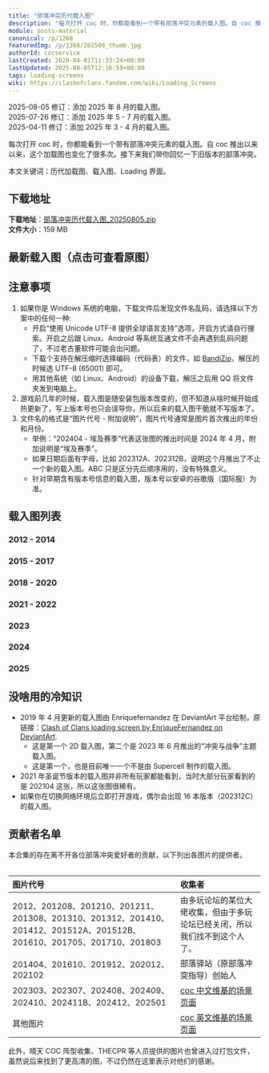 ```yaml
---
title: "部落冲突历代载入图"
description: "每次打开 coc 时，你都能看到一个带有部落冲突元素的载入图。自 coc 推出以来以来，这个加载图也变化了很多次。接下来我们带你回忆一下旧版本的部落冲突。"
module: posts-material
canonical: /p/1268
featuredImg: /p/1268/202508_thumb.jpg
authorId: cocservice
lastCreated: 2020-04-01T11:33:24+08:00
lastUpdated: 2025-08-05T12:16:59+08:00
tags: loading-screens
wiki: https://clashofclans.fandom.com/wiki/Loading_Screens
---
```


<script setup>
import ImgGroup from '@/components/media/ImgGroup.vue';
import ImgGroupItem from '@/components/media/ImgGroupItem.vue';
</script>

<PostHistory>
2025-08-05 修订：添加 2025 年 8 月的载入图。<br>
2025-07-26 修订：添加 2025 年 5 - 7 月的载入图。<br>
2025-04-11 修订：添加 2025 年 3 - 4 月的载入图。
</PostHistory>

每次打开 coc 时，你都能看到一个带有部落冲突元素的载入图。自 coc 推出以来以来，这个加载图也变化了很多次。接下来我们带你回忆一下旧版本的部落冲突。

本文关键词：历代加载图、载入图、Loading 界面。

## 下载地址

**下载地址**：<a href="https://static.clashpost.com/p/1268/部落冲突历代载入图_20250805.zip">部落冲突历代载入图_20250805.zip</a>  
**文件大小**：159 MB

## 最新载入图（点击可查看原图）

<a href="https://static.clashpost.com/p/1268/202508.jpg" target="_blank">
    <Pic src="/p/1268/202508_show.jpg" width="1500" height="844" caption="202508 - Clash-A-Rama 赛季" />
</a>

## 注意事项

1. 如果你是 Windows 系统的电脑，下载文件后发现文件名乱码，请选择以下方案中的任何一种:
   - 开启“使用 Unicode UTF-8 提供全球语言支持”选项，开启方式请自行搜索。开启之后跟 Linux、Android 等系统互通文件不会再遇到乱码问题了，不过老古董软件可能会出问题。
   - 下载个支持在解压缩时选择编码（代码表）的文件，如 [BandiZip](https://cn.bandisoft.com/bandizip/)，解压的时候选 UTF-8 (65001) 即可。
   - 用其他系统（如 Linux、Android）的设备下载，解压之后用 QQ 将文件夹发到电脑上。
2. 游戏前几年的时候，载入图是随安装包版本改变的，但不知道从啥时候开始成热更新了，写上版本号也只会误导你，所以后来的载入图干脆就不写版本了。
3. 文件名的格式是“图片代号 - 附加说明”，图片代号通常是图片首次推出的年份和月份。
   - 举例：“202404 - 埃及赛季”代表这张图的推出时间是 2024 年 4 月，附加说明是“埃及赛季”。
   - 如果日期后面有字母，比如 202312A、202312B，说明这个月推出了不止一个新的载入图。ABC 只是区分先后顺序用的，没有特殊意义。
   - 针对早期含有版本号信息的载入图，版本号以安卓的谷歌版（国际服）为准。

## 载入图列表

### 2012 - 2014

<ImgGroup :centeredItems="false">
    <ImgGroupItem src="/p/1268/2012_thumb.jpg" link="/p/1268/2012.png" text="2012 - 内测阶段载入图" width="640" height="480" />
    <ImgGroupItem src="/p/1268/201208_thumb.jpg" link="/p/1268/201208.png" text="201208 - 2.21 版本" width="640" height="480" />
    <ImgGroupItem src="/p/1268/201210_thumb.jpg" link="/p/1268/201210.png" text="201210 - 2.86 版本、万圣节" width="640" height="479" />
    <ImgGroupItem src="/p/1268/201211_thumb.jpg" link="/p/1268/201211.png" text="201211 - 2.111 版本、圣诞节" width="640" height="306" />
    <ImgGroupItem src="/p/1268/201308_thumb.jpg" link="/p/1268/201308.png" text="201308 - 4.120.1 版本" width="640" height="480" />
    <ImgGroupItem src="/p/1268/201310_thumb.jpg" link="/p/1268/201310.png" text="201310 - 5.2.2 版本、万圣节" width="640" height="391" />
    <ImgGroupItem src="/p/1268/201312_thumb.jpg" link="/p/1268/201312.png" text="201312 - 5.113.2 版本、圣诞节" width="640" height="391" />
    <ImgGroupItem src="/p/1268/201404_thumb.jpg" link="/p/1268/201404.jpg" text="201404 - 6.56.1 版本" width="640" height="391" />
    <ImgGroupItem src="/p/1268/201410_thumb.jpg" link="/p/1268/201410.png" text="201410 - 6.322.3 版本、万圣节" width="640" height="391" />
    <ImgGroupItem src="/p/1268/201412_thumb.jpg" link="/p/1268/201412.png" text="201412 - 6.407.5 版本、圣诞节" width="640" height="391" />
</ImgGroup>

### 2015 - 2017

<ImgGroup :centeredItems="false">
    <ImgGroupItem src="/p/1268/201512A_thumb.jpg" link="/p/1268/201512A.png" text="201512A - 8.67.3 版本、11 本" width="640" height="481" />
    <ImgGroupItem src="/p/1268/201512B_thumb.jpg" link="/p/1268/201512B.png" text="201512B - 8.67.7 版本、圣诞节" width="640" height="481" />
    <ImgGroupItem src="/p/1268/201610_thumb.jpg" link="/p/1268/201610.jpg" text="201610 - 8.551.2 版本、万圣节" width="640" height="480" />
    <ImgGroupItem src="/p/1268/201705_thumb.jpg" link="/p/1268/201705.png" text="201705 - 9.24.1 版本、夜世界" width="640" height="360" />
    <ImgGroupItem src="/p/1268/201710_thumb.jpg" link="/p/1268/201710.png" text="201710 - 9.256.4 版本、万圣节" width="640" height="360" />
    <ImgGroupItem src="/p/1268/201712_thumb.jpg" link="/p/1268/201712.jpg" text="201712 - 9.434.3 版本、圣诞节" width="640" height="360" />
</ImgGroup>

### 2018 - 2020

<ImgGroup :centeredItems="false">
    <ImgGroupItem src="/p/1268/201802_thumb.jpg" link="/p/1268/201802.jpg" text="201802 - 9.434.26 版本、春节" width="640" height="480" />
    <ImgGroupItem src="/p/1268/201803_thumb.jpg" link="/p/1268/201803.png" text="201803 - 10.134.4 版本" width="640" height="360" />
    <ImgGroupItem src="/p/1268/201806_thumb.jpg" link="/p/1268/201806.png" text="201806 - 10.322.4 版本、12 本" width="640" height="438" />
    <ImgGroupItem src="/p/1268/201901_thumb.jpg" link="/p/1268/201901.jpg" text="201901 - 11.185.15 版本、春节" width="640" height="360" />
    <ImgGroupItem src="/p/1268/201904_thumb.jpg" link="/p/1268/201904.jpg" text="201904 - 11.446.11 版本" width="640" height="296" />
    <ImgGroupItem src="/p/1268/201906_thumb.jpg" link="/p/1268/201906.jpg" text="201906 - 11.651.1 版本" width="640" height="296" />
    <ImgGroupItem src="/p/1268/201912_thumb.jpg" link="/p/1268/201912.png" text="201912 - 13 本、圣诞节" width="640" height="334" />
    <ImgGroupItem src="/p/1268/202001_thumb.jpg" link="/p/1268/202001.jpg" text="202001 - 春节" width="640" height="371" />
    <ImgGroupItem src="/p/1268/202006_thumb.jpg" link="/p/1268/202006.jpg" text="202006 - 13.369.4 版本" width="640" height="296" />
    <ImgGroupItem src="/p/1268/202010_thumb.jpg" link="/p/1268/202010.jpg" text="202010 - 13.576.3 版本、万圣节" width="640" height="296" />
    <ImgGroupItem src="/p/1268/202012_thumb.jpg" link="/p/1268/202012.png" text="202012 - 13.675.1 版本、圣诞节" width="640" height="296" />
</ImgGroup>

### 2021 - 2022

<ImgGroup :centeredItems="false">
    <ImgGroupItem src="/p/1268/202102_thumb.jpg" link="/p/1268/202102.png" text="202102 - 13.675.6 版本、春节" width="640" height="296" />
    <ImgGroupItem src="/p/1268/202104_thumb.jpg" link="/p/1268/202104.jpg" text="202104 - 14 本" width="640" height="296" />
    <ImgGroupItem src="/p/1268/202108_thumb.jpg" link="/p/1268/202108.jpg" text="202108 - 部落 9 周年" width="640" height="296" />
    <ImgGroupItem src="/p/1268/202110_thumb.jpg" link="/p/1268/202110.jpg" text="202110 - 万圣节" width="640" height="295" />
    <ImgGroupItem src="/p/1268/202112_thumb.jpg" link="/p/1268/202112.jpg" text="202112 - 圣诞节" width="640" height="295" />
    <ImgGroupItem src="/p/1268/202205_thumb.jpg" link="/p/1268/202205.jpg" text="202205 - 14.555.7 版本、都城" width="640" height="295" />
    <ImgGroupItem src="/p/1268/202208_thumb.jpg" link="/p/1268/202208.jpg" text="202208 - 像素主题、coc 十周年" width="640" height="360" />
    <ImgGroupItem src="/p/1268/202209_thumb.jpg" link="/p/1268/202209.jpg" text="202209 - coc 锦标赛" width="640" height="341" />
    <ImgGroupItem src="/p/1268/202210A_thumb.jpg" link="/p/1268/202210A.jpg" text="202210A - 15 本" width="640" height="295" />
    <ImgGroupItem src="/p/1268/202210B_thumb.jpg" link="/p/1268/202210B.jpg" text="202210B - 万圣节" width="640" height="341" />
    <ImgGroupItem src="/p/1268/202212_thumb.jpg" link="/p/1268/202212.jpg" text="202212 - 圣诞节" width="640" height="430" />
</ImgGroup>

### 2023

<ImgGroup :centeredItems="false">
    <ImgGroupItem src="/p/1268/202301_thumb.jpg" link="/p/1268/202301.jpg" text="202301 - 春节" width="640" height="295" />
    <ImgGroupItem src="/p/1268/202302_thumb.jpg" link="/p/1268/202302.jpg" text="202302 - 情人节" width="640" height="296" />
    <ImgGroupItem src="/p/1268/202303_thumb.jpg" link="/p/1268/202303.png" text="202303 - 粉刷匠主题" width="640" height="296" />
    <ImgGroupItem src="/p/1268/202304_thumb.jpg" link="/p/1268/202304.jpg" text="202304 - 黑暗时代主题 1" width="640" height="295" />
    <ImgGroupItem src="/p/1268/202305A_thumb.jpg" link="/p/1268/202305A.jpg" text="202305A - 黑暗时代主题 2" width="640" height="295" />
    <ImgGroupItem src="/p/1268/202305B_thumb.jpg" link="/p/1268/202305B.jpg" text="202305B - 夜世界 2.0" width="640" height="295" />
    <ImgGroupItem src="/p/1268/202306A_thumb.jpg" link="/p/1268/202306A.jpg" text="202306A - 冲突与战争主题" width="640" height="296" />
    <ImgGroupItem src="/p/1268/202306B_thumb.jpg" link="/p/1268/202306B.jpg" text="202306B - 哥布林主题 1" width="640" height="295" />
    <ImgGroupItem src="/p/1268/202307_thumb.jpg" link="/p/1268/202307.png" text="202307 - 哥布林主题 2" width="640" height="295" />
    <ImgGroupItem src="/p/1268/202308_thumb.jpg" link="/p/1268/202308.jpg" text="202308 - coc 11 周年" width="640" height="296" />
    <ImgGroupItem src="/p/1268/202309_thumb.jpg" link="/p/1268/202309.jpg" text="202309 - 象棋赛季" width="640" height="295" />
    <ImgGroupItem src="/p/1268/202310A_thumb.jpg" link="/p/1268/202310A.jpg" text="202310A - 万圣节载入图" width="640" height="296" />
    <ImgGroupItem src="/p/1268/202310B_thumb.jpg" link="/p/1268/202310B.jpg" text="202310B - 合体狂潮主题" width="640" height="296" />
    <ImgGroupItem src="/p/1268/202311_thumb.jpg" link="/p/1268/202311.jpg" text="202311 - 万圣节结束后的载入图" width="640" height="296" />
    <ImgGroupItem src="/p/1268/202312A_thumb.jpg" link="/p/1268/202312A.jpg" text="202312A - 夯木节" width="640" height="315" />
    <ImgGroupItem src="/p/1268/202312B_thumb.jpg" link="/p/1268/202312B.jpg" text="202312B - 部落圣诞节" width="640" height="296" />
    <ImgGroupItem src="/p/1268/202312C_thumb.jpg" link="/p/1268/202312C.jpg" text="202312C - 16 本" width="640" height="393" />
</ImgGroup>

### 2024

<ImgGroup :centeredItems="false">
    <ImgGroupItem src="/p/1268/202401_thumb.jpg" link="/p/1268/202401.jpg" text="202401 - 北境主题" width="640" height="295" />
    <ImgGroupItem src="/p/1268/202402_thumb.jpg" link="/p/1268/202402.jpg" text="202402 - 春节" width="640" height="293" />
    <ImgGroupItem src="/p/1268/202403_thumb.png" link="/p/1268/202403.png" text="202403 - 太空赛季" width="640" height="360" />
    <ImgGroupItem src="/p/1268/202404_thumb.jpg" link="/p/1268/202404.jpg" text="202404 - 埃及赛季" width="640" height="295" />
    <ImgGroupItem src="/p/1268/202405A_thumb.jpg" link="/p/1268/202405A.jpg" text="202405A - 哈兰德赛季 (1)" width="640" height="427" />
    <ImgGroupItem src="/p/1268/202405B_thumb.jpg" link="/p/1268/202405B.jpg" text="202405B - 哈兰德赛季 (2)" width="640" height="295" />
    <ImgGroupItem src="/p/1268/202406_thumb.jpg" link="/p/1268/202406.jpg" text="202406 - 狂野西部赛季" width="640" height="448" />
    <ImgGroupItem src="/p/1268/202407_thumb.jpg" link="/p/1268/202407.jpg" text="202407 - 部落运动会赛季" width="640" height="295" />
    <ImgGroupItem src="/p/1268/202408_thumb.png" link="/p/1268/202408.png" text="202408 - 动漫与部落赛季" width="640" height="296" />
    <ImgGroupItem src="/p/1268/202409_thumb.png" link="/p/1268/202409.png" text="202409 - 部落桌游赛季" width="640" height="296" />
    <ImgGroupItem src="/p/1268/202410_thumb.png" link="/p/1268/202410.png" text="202410 - 万圣节" width="640" height="296" />
    <ImgGroupItem src="/p/1268/202411A_thumb.jpg" link="/p/1268/202411A.jpg" text="202411A - 战争机器主题" width="640" height="368" />
    <ImgGroupItem src="/p/1268/202411B_thumb.png" link="/p/1268/202411B.png" text="202411B - 审判者赛季、17 本" width="640" height="296" />
    <ImgGroupItem src="/p/1268/202412_thumb.png" link="/p/1268/202412.png" text="202412 - 玩具主题" width="640" height="360" />
</ImgGroup>

### 2025

<ImgGroup :centeredItems="false">
    <ImgGroupItem src="/p/1268/202501_thumb.png" link="/p/1268/202501.png" text="202501 - 冰火纪元" width="640" height="296" />
    <ImgGroupItem src="/p/1268/202502_thumb.jpg" link="/p/1268/202502.jpg" text="202502 - 蛇年春节" width="640" height="308" />
    <ImgGroupItem src="/p/1268/202503_thumb.jpg" link="/p/1268/202503.jpg" text="202503 - 动作英雄赛季" width="640" height="368" />
    <ImgGroupItem src="/p/1268/202504_thumb.jpg" link="/p/1268/202504.jpg" text="202504 - WWE 赛季" width="640" height="360" />
    <ImgGroupItem src="/p/1268/202505_thumb.jpg" link="/p/1268/202505.jpg" text="202505 - 怒海争锋赛季" width="640" height="368" />
    <ImgGroupItem src="/p/1268/202506_thumb.jpg" link="/p/1268/202506.jpg" text="202506 - 复古都市赛季" width="640" height="368" />
    <ImgGroupItem src="/p/1268/202507_thumb.jpg" link="/p/1268/202507.jpg" text="202507 - 赛博纪元" width="640" height="368" />
    <ImgGroupItem src="/p/1268/202508_thumb.jpg" link="/p/1268/202508.jpg" text="202508 - Clash-A-Rama 赛季" width="640" height="360" />
</ImgGroup>

## 没啥用的冷知识

- 2019 年 4 月更新的载入图由 Enriquefernandez 在 DeviantArt 平台绘制，原链接：[Clash of Clans loading screen by EnriqueFernandez on DeviantArt](https://www.deviantart.com/enriquefernandez/art/Clash-of-Clans-loading-screen-792132558).
  - 这是第一个 2D 载入图，第二个是 2023 年 6 月推出的“冲突与战争”主题载入图。
  - 这是第一个，也是目前唯一一个不是由 Supercell 制作的载入图。
- 2021 年圣诞节版本的载入图并非所有玩家都能看到，当时大部分玩家看到的是 202104 这张，所以这张图很稀有。
- 如果你在切换网络环境后立即打开游戏，偶尔会出现 16 本版本（202312C）的载入图。

## 贡献者名单

本合集的存在离不开各位部落冲突爱好者的贡献，以下列出各图片的提供者。

<Table maxWidth="750px">

| 图片代号 | 收集者 |
|   :--   |   :--  |
| 2012、201208、201210、201211、201308、201310、201312、201410、201412、201512A、201512B、201610、201705、201710、201803 | 由多玩论坛的某位大佬收集，但由于多玩论坛已经关闭，所以我们找不到这个人了。 |
| 201404、201610、201912、202012、202102 | 部落驿站（原部落冲突指导）创始人 |
| 202303、202307、202408、202409、202410、202411B、202412、202501 | <a href="https://coc.fandom.com/zh/wiki/%E5%9C%BA%E6%99%AF">coc 中文维基的场景页面</a> |
| 其他图片 | <a href="https://clashofclans.fandom.com/wiki/Loading_Screens" target="_blank">coc 英文维基的场景页面</a> |

</Table>

此外，晴天 COC 阵型收集、THECPR 等人员提供的图片也曾进入过打包文件，虽然说后来找到了更高清的图，不过仍然在这里表示对他们的感谢。